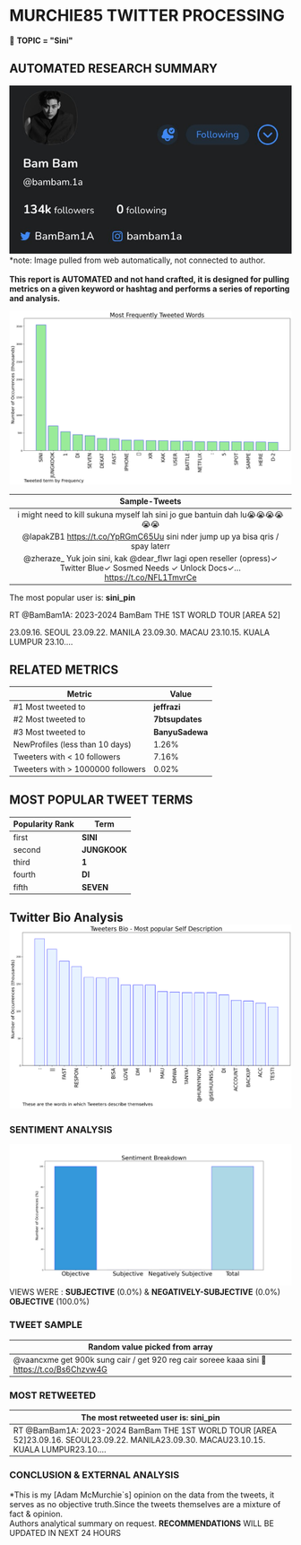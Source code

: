 # MURCHIE85 TWITTER PROCESSING 
&#x1F34E; **TOPIC = "Sini"**

## AUTOMATED RESEARCH SUMMARY

![image](assets/2023-07-12hashtagImage.png)*note: Image pulled from web automatically, not connected to author.
<br></br>
<b> This report is AUTOMATED and not hand crafted, it is designed for pulling metrics on a given keyword or hashtag and performs a series of reporting and analysis.</b>



![image](assets/2023-07-12TWEETS.png)



|                **Sample-Tweets**        |
| :-------------: |
| i might need to kill sukuna myself lah sini jo gue bantuin dah lu😭😭😭😭😭😭 |
| @lapakZB1 https://t.co/YpRGmC65Uu sini nder jump up ya bisa qris / spay laterr |
| @zheraze_ Yuk join sini, kak @dear_flwr lagi open reseller (opress)✓ Twitter Blue✓ Sosmed Needs ✓ Unlock Docs✓… https://t.co/NFL1TmvrCe |

The most popular user is: **sini_pin**
<div class="alert alert-block alert-danger"> RT @BamBam1A: 2023-2024 BamBam THE 1ST WORLD TOUR [AREA 52]

23.09.16. SEOUL
23.09.22. MANILA
23.09.30. MACAU
23.10.15. KUALA LUMPUR
23.10.…</div>

## RELATED METRICS<br>
| Metric | Value |
| ------------- | ------------- |
| #1 Most tweeted to  | **jeffrazi** |
| #2 Most tweeted to  | **7btsupdates** |
| #3 Most tweeted to  | **BanyuSadewa** |
| NewProfiles (less than 10 days) | 1.26%  |
| Tweeters with < 10 followers  | 7.16%|
| Tweeters with > 1000000 followers  | 0.02%  |



## MOST POPULAR TWEET TERMS 


| Popularity Rank  | Term |
| ------------- | ------------- |
| first  | **SINI**  |
| second  | **JUNGKOOK**  |
| third  | **1** |
| fourth  | **DI**  |
| fifth  | **SEVEN**  |


## Twitter Bio Analysis![image](assets/2023-07-12BIO.png)
### SENTIMENT ANALYSIS
![image](assets/2023-07-12sentiment.png)
VIEWS WERE : **SUBJECTIVE**  (0.0%) & **NEGATIVELY-SUBJECTIVE** (0.0%) **OBJECTIVE** (100.0%)

### TWEET SAMPLE 
| Random value picked from array |
| ------------- |
|@vaancxme get 900k sung cair / get 920 reg cair soreee kaaa sini 🤗 https://t.co/Bs6Chzvw4G |

### MOST RETWEETED 

| The most retweeted user is: **sini_pin**  |
| ------------- |
| RT @BamBam1A: 2023-2024 BamBam THE 1ST WORLD TOUR [AREA 52]23.09.16. SEOUL23.09.22. MANILA23.09.30. MACAU23.10.15. KUALA LUMPUR23.10.… |

### CONCLUSION & EXTERNAL ANALYSIS

*This is my [Adam McMurchie`s] opinion on the data from the tweets, it serves as no objective truth.Since the tweets themselves are a mixture of fact & opinion.<br>
Authors analytical summary on request.
**RECOMMENDATIONS** WILL BE UPDATED IN NEXT  24 HOURS <br>